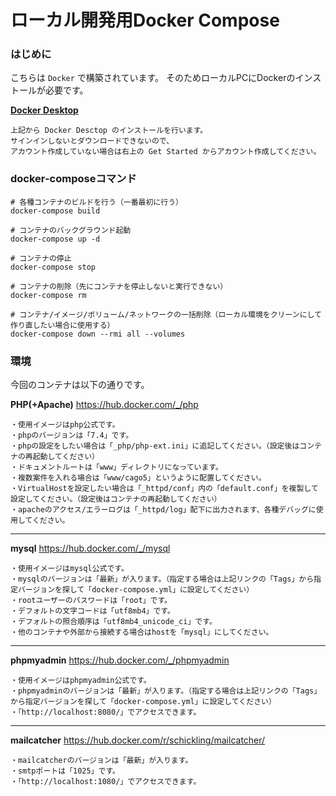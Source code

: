# ローカル開発用Docker Compose

### はじめに
こちらは `Docker` で構築されています。
そのためローカルPCにDockerのインストールが必要です。

**[Docker Desktop](https://hub.docker.com/)**
```
上記から Docker Desctop のインストールを行います。
サインインしないとダウンロードできないので、
アカウント作成していない場合は右上の Get Started からアカウント作成してください。
```

### docker-composeコマンド

```
# 各種コンテナのビルドを行う（一番最初に行う）
docker-compose build

# コンテナのバックグラウンド起動
docker-compose up -d

# コンテナの停止
docker-compose stop

# コンテナの削除（先にコンテナを停止しないと実行できない）
docker-compose rm

# コンテナ/イメージ/ボリューム/ネットワークの一括削除（ローカル環境をクリーンにして作り直したい場合に使用する）
docker-compose down --rmi all --volumes
```

### 環境

今回のコンテナは以下の通りです。

**PHP(+Apache)**
https://hub.docker.com/_/php

```
・使用イメージはphp公式です。
・phpのバージョンは「7.4」です。
・phpの設定をしたい場合は「_php/php-ext.ini」に追記してください。（設定後はコンテナの再起動してください）
・ドキュメントルートは「www」ディレクトリになっています。
・複数案件を入れる場合は「www/cago5」というように配置してください。
・VirtualHostを設定したい場合は「_httpd/conf」内の「default.conf」を複製して設定してください。（設定後はコンテナの再起動してください）
・apacheのアクセス/エラーログは「_httpd/log」配下に出力されます、各種デバッグに使用してください。
```

---

**mysql**
https://hub.docker.com/_/mysql

```
・使用イメージはmysql公式です。
・mysqlのバージョンは「最新」が入ります。（指定する場合は上記リンクの「Tags」から指定バージョンを探して「docker-compose.yml」に設定してください）
・rootユーザーのパスワードは「root」です。
・デフォルトの文字コードは「utf8mb4」です。
・デフォルトの照合順序は「utf8mb4_unicode_ci」です。
・他のコンテナや外部から接続する場合はhostを「mysql」にしてください。
```

---

**phpmyadmin**
https://hub.docker.com/_/phpmyadmin

```
・使用イメージはphpmyadmin公式です。
・phpmyadminのバージョンは「最新」が入ります。（指定する場合は上記リンクの「Tags」から指定バージョンを探して「docker-compose.yml」に設定してください）
・「http://localhost:8080/」でアクセスできます。
```

---

**mailcatcher**
https://hub.docker.com/r/schickling/mailcatcher/

```
・mailcatcherのバージョンは「最新」が入ります。
・smtpポートは「1025」です。
・「http://localhost:1080/」でアクセスできます。
```